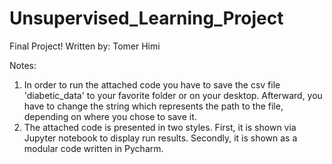 # Unsupervised_Learning_Project

Final Project!
Written by: Tomer Himi 

Notes:
1) In order to run the attached code you have to save the csv file 'diabetic_data' to your favorite folder or on your desktop.           Afterward, you have to change the string which represents the path to the file, depending on where you chose to save it.
2) The attached code is presented in two styles. First, it is shown via Jupyter notebook to display run results. Secondly, it is shown as a modular code written in Pycharm.


